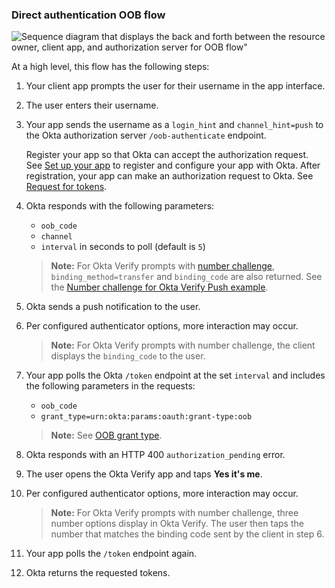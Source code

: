 ### Direct authentication OOB flow

<div class="three-quarter">

![Sequence diagram that displays the back and forth between the resource owner, client app, and authorization server for OOB flow"](/img/authorization/oauth-oob-grant-flow.png)

</div>

<!-- Source for image. Generated using http://www.plantuml.com/plantuml/uml/
@startuml
skinparam monochrome true
actor "User" as user
participant "Client App (Your app)" as client
participant "Authorization Server (Okta) " as okta

autonumber "<b>#."
client -> user: Prompts user for username
user -> client: Enters username
client -> okta: Sends OOB authentication request to `/oob-authenticate`
okta -> client: Sends `oob_code`, `interval`, other parameters required by authenticator
okta -> user: Sends push notification
user <-> client: Per configured authenticator options, more interaction may occur
client -> okta: Polls `/token` at set `interval` with `oob_code`, `grant_type`
okta -> client: Responds with HTTP 400 `authorization_pending`
user -> okta: Opens the Okta Verify app and taps **Yes it's me**
user <-> okta: Per configured authenticator options, more interaction may occur
client -> okta: Polls `/token` endpoint
okta -> client: Responds with access token (optionally refresh token)
@enduml
-->

At a high level, this flow has the following steps:

1. Your client app prompts the user for their username in the app interface.
1. The user enters their username.
1. Your app sends the username as a `login_hint` and `channel_hint=push` to the Okta authorization server `/oob-authenticate` endpoint.

    Register your app so that Okta can accept the authorization request. See [Set up your app](#set-up-your-app) to register and configure your app with Okta. After registration, your app can make an authorization request to Okta. See [Request for tokens](#request-for-tokens).

1. Okta responds with the following parameters:
   * `oob_code`
   * `channel`
   * `interval` in seconds to poll (default is `5`)

   >**Note:** For Okta Verify prompts with [number challenge](https://help.okta.com/okta_help.htm?type=oie&id=ext-config-okta-verify-options), `binding_method=transfer` and `binding_code` are also returned. See the [Number challenge for Okta Verify Push example](#number-challenge-for-okta-verify-push-example).

1. Okta sends a push notification to the user.
1. Per configured authenticator options, more interaction may occur.

   >**Note:** For Okta Verify prompts with number challenge, the client displays the `binding_code` to the user.

1. Your app polls the Okta `/token` endpoint at the set `interval` and includes the following parameters in the requests:
   * `oob_code`
   *  `grant_type=urn:okta:params:oauth:grant-type:oob`
   >**Note:** See [OOB grant type](https://developer.okta.com/docs/api/openapi/okta-oauth/oauth/tag/OrgAS/#tag/OrgAS/operation/token).
1. Okta responds with an HTTP 400 `authorization_pending` error.
1. The user opens the Okta Verify app and taps **Yes it's me**.
1. Per configured authenticator options, more interaction may occur.

   >**Note:** For Okta Verify prompts with number challenge, three number options display in Okta Verify. The user then taps the number that matches the binding code sent by the client in step 6.

1. Your app polls the `/token` endpoint again.
1. Okta returns the requested tokens.
